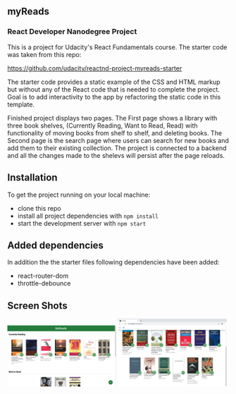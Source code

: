
## myReads

### React Developer Nanodegree Project

This is a project for Udacity's React Fundamentals course. The starter code was taken from this repo:

https://github.com/udacity/reactnd-project-myreads-starter

The starter code provides a static example of the CSS and HTML markup but without any of the React code that is needed to complete the project. Goal is to add interactivity to the app by refactoring the static code in this template.

Finished project displays two pages. The First page shows a library with three book shelves, (Currently Reading, Want to Read, Read) with functionality of moving books from shelf to shelf, and deleting books. The Second page is the search page where users can search for new books and add them to their existing collection. The project is connected to a backend and all the changes made to the shelevs will persist after the page reloads.


## Installation

To get the project running on your local machine:

* clone this repo
* install all project dependencies with `npm install`
* start the development server with `npm start`

## Added dependencies

In addition the the starter files following dependencies have been added:

* react-router-dom
* throttle-debounce

 ## Screen Shots
 <img src="/ScreenShots/ScreenShot1.png" height="49%" width="49%"> <img src="/ScreenShots/ScreenShot2.png" height="49%" width="49%">

